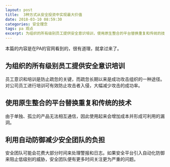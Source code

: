 ```yaml
---
layout: post
title:  3种方式从安全投资中实现最大价值
date: 2018-03-10 08:59:30
categories: 安全理念
tags: pa 观点
excerpt: 为组织的所有级别员工提供安全意识培训，使用原生整合的平台替换重复和传统的技术，利用自动防御减少安全团队的负担。
---
```


本篇的内容是在PA的官网看到的，很有道理，就拿过来了。

## 为组织的所有级别员工提供安全意识培训
员工意识和培训是防止疏忽的关键，而疏忽长期以来是成功攻击组织的一种途径。对公司员工进行培训可有效防止攻击者入侵，大幅减少攻击的成功率。


## 使用原生整合的平台替换重复和传统的技术
由于单独、孤立的产品无法相互通信，因此使用起来会增加成本并形成可利用的漏洞。


## 利用自动防御减少安全团队的负担
安全团队可能会花费大部分时间来处理警报和日志。如果安全平台引入自动化防御来阻止低级别的威胁，安全团队便有更多时间关注更为严重的问题。